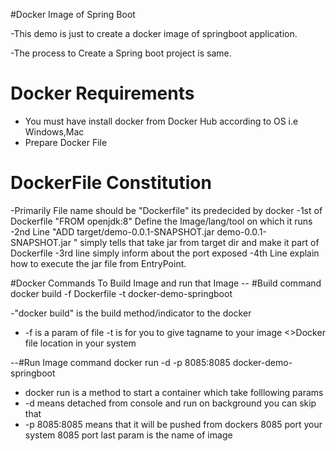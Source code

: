 #Docker Image of Spring Boot

-This demo is just to create a docker image of springboot application.

-The process to Create a Spring boot project is same.

# Docker Requirements
- You must have install docker from Docker Hub according to OS i.e Windows,Mac
- Prepare Docker File

# DockerFile Constitution
-Primarily File name should be "Dockerfile" its predecided by docker
-1st of Dockerfile "FROM openjdk:8" Define the Image/lang/tool on which it runs
-2nd Line "ADD target/demo-0.0.1-SNAPSHOT.jar demo-0.0.1-SNAPSHOT.jar
" simply tells that take jar from target dir and make it part of Dockerfile
-3rd line simply inform about the port exposed
-4th Line explain how to execute the jar file from EntryPoint.

#Docker Commands To Build Image and run that Image
-- #Build command
docker build -f Dockerfile -t docker-demo-springboot <Dockerfile location>

-"docker build" is the build method/indicator to the docker 
- -f is a param of file
-t  is for you to give tagname to your image
  <>Docker file location in your system
  
--#Run Image command
docker run -d -p 8085:8085 docker-demo-springboot
-  docker run is a method to start a container which take folllowing params
- -d means detached from console and run on background you can skip that
- -p 8085:8085 means that it will be pushed from dockers 8085 port your system 8085 port
last param is the name of image